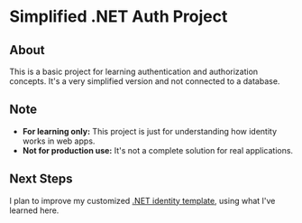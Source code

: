 # Simplified .NET Auth Project

## About
This is a basic project for learning authentication and authorization concepts. It's a very simplified version and not connected to a database.

## Note
- **For learning only:** This project is just for understanding how identity works in web apps.
- **Not for production use:** It's not a complete solution for real applications.

## Next Steps
I plan to improve my customized [.NET identity template](https://github.com/LynxxHub/ASP.NET-Custom-Identity-Starter), using what I've learned here.
